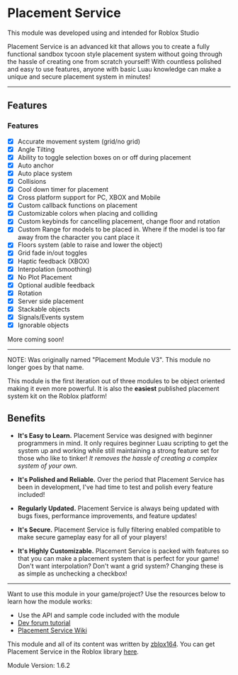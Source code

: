 # Placement Service

This module was developed using and intended for Roblox Studio

Placement Service is an advanced kit that allows you to create a fully functional sandbox tycoon style placement system without going through the hassle of creating one from scratch yourself! With countless polished and easy to use features, anyone with basic Luau knowledge can make a unique and secure placement system in minutes!

---

## Features

### **Features**
- [x] Accurate movement system (grid/no grid)
- [x] Angle Tilting
- [x] Ability to toggle selection boxes on or off during placement
- [x] Auto anchor
- [x] Auto place system
- [x] Collisions
- [x] Cool down timer for placement
- [x] Cross platform support for PC, XBOX and Mobile
- [x] Custom callback functions on placement
- [x] Customizable colors when placing and colliding
- [x] Custom keybinds for cancelling placement, change floor and rotation
- [x] Custom Range for models to be placed in. Where if the model is too far away from the character you cant place it
- [x] Floors system (able to raise and lower the object)
- [x] Grid fade in/out toggles
- [x] Haptic feedback (XBOX)
- [x] Interpolation (smoothing)
- [x] No Plot Placement
- [x] Optional audible feedback
- [x] Rotation
- [x] Server side placement
- [x] Stackable objects
- [x] Signals/Events system
- [x] Ignorable objects

More coming soon!

---

NOTE: Was originally named "Placement Module V3". This module no longer goes by that name.

This module is the first iteration out of three modules to be object oriented making it even more powerful. It is also the **easiest** published placement system kit on the Roblox platform! 

## Benefits

- **It's Easy to Learn.** 
Placement Service was designed with beginner programmers in mind. It only requires beginner Luau scripting to get the system up and working while still maintaining a strong feature set for those who like to tinker! *It removes the hassle of creating a complex system of your own.*

- **It's Polished and Reliable.** 
Over the period that Placement Service has been in development, I've had time to test and polish every feature included!

- **Regularly Updated.** 
Placement Service is always being updated with bugs fixes, performance improvements, and feature updates!

- **It's Secure.** 
Placement Service is fully filtering enabled compatible to make secure gameplay easy for all of your players!

- **It's Highly Customizable.** 
Placement Service is packed with features so that you can make a placement system that is perfect for your game! Don't want interpolation? Don't want a grid system? Changing these is as simple as unchecking a checkbox!
---

Want to use this module in your game/project? Use the resources below to learn how the module works:

- Use the API and sample code included with the module
- [Dev forum tutorial](https://devforum.roblox.com/t/how-to-use-placement-service/698753)
- [Placement Service Wiki](https://zblox164.github.io/PlacementService/)

This module and all of its content was written by [zblox164](https://www.roblox.com/users/60715914/profile). You can get Placement Service in the Roblox library [here](https://www.roblox.com/library/5073110873/Placement-Service).

Module Version: 1.6.2

